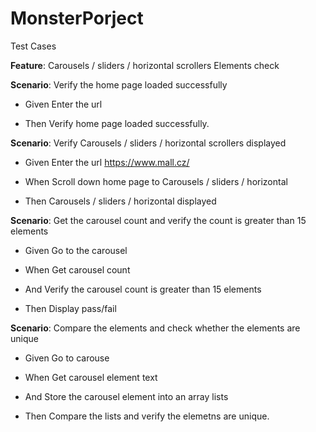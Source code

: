 # MonsterPorject

Test Cases

**Feature**: Carousels / sliders / horizontal scrollers Elements check

**Scenario**: Verify the home page loaded successfully

  - Given Enter the url
  
  - Then Verify home page loaded successfully.

**Scenario**: Verify Carousels / sliders / horizontal scrollers displayed

  - Given Enter the url https://www.mall.cz/
  
  - When Scroll down home page to Carousels / sliders / horizontal
  
  - Then Carousels / sliders / horizontal displayed

**Scenario**: Get the carousel count and verify the count is greater than 15 elements

  - Given Go to the carousel
  
  - When Get carousel count
  
  - And Verify the carousel count is greater than 15 elements
  
  - Then Display pass/fail

**Scenario**: Compare the elements and check whether the elements are unique

  - Given Go to carouse
  
  - When Get carousel element text
  
  - And Store the carousel element into an array lists
  
  - Then Compare the lists and verify the elemetns are unique.
